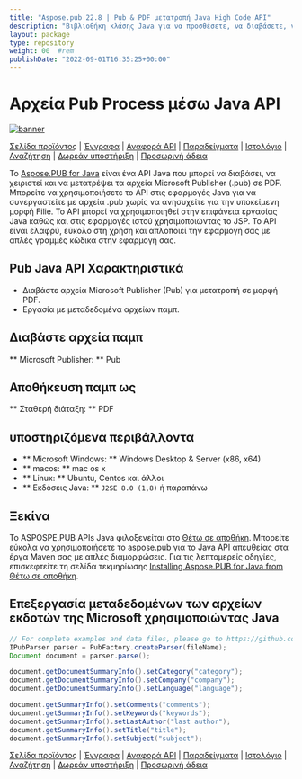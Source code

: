```yaml
---
title: "Aspose.pub 22.8 | Pub & PDF μετατροπή Java High Code API" 
description: "Βιβλιοθήκη κλάσης Java για να προσθέσετε, να διαβάσετε, να χειριστείτε και να μετατρέψετε αρχεία Microsoft Publisher (.pub) σε PDF προγραμματιστικά." 
layout: package
type: repository
weight: 00	#rem
publishDate: "2022-09-01T16:35:25+00:00"
---
```


# Αρχεία Pub Process μέσω Java API
[![banner](../aspose_pub-for-java-banner.png)](./)

[Σελίδα προϊόντος](https://products.aspose.com/pub/java) | [Έγγραφα](https://docs.aspose.com/pub/java/) | [Αναφορά API](https://apireference.aspose.com/pub/java) | [Παραδείγματα](https://github.com/aspose-pub/Aspose.PUB-for-Java/tree/master/Παραδείγματα) | [Ιστολόγιο](https://blog.aspose.com/category/pub/) | [Αναζήτηση](https://search.aspose.com/) | [Δωρεάν υποστήριξη](https://forum.aspose.com/c/pub) | [Προσωρινή άδεια](https://purchase.aspose.com/temporary-license)

Το [Aspose.PUB for Java](https://products.aspose.com/pub/java) είναι ένα API Java που μπορεί να διαβάσει, να χειριστεί και να μετατρέψει τα αρχεία Microsoft Publisher (.pub) σε PDF. Μπορείτε να χρησιμοποιήσετε το API στις εφαρμογές Java για να συνεργαστείτε με αρχεία .pub χωρίς να ανησυχείτε για την υποκείμενη μορφή Filie. Το API μπορεί να χρησιμοποιηθεί στην επιφάνεια εργασίας Java καθώς και στις εφαρμογές ιστού χρησιμοποιώντας το JSP. Το API είναι ελαφρύ, εύκολο στη χρήση και απλοποιεί την εφαρμογή σας με απλές γραμμές κώδικα στην εφαρμογή σας.

## Pub Java API Χαρακτηριστικά
- Διαβάστε αρχεία Microsoft Publisher (Pub) για μετατροπή σε μορφή PDF.
- Εργασία με μεταδεδομένα αρχείων παμπ.

## Διαβάστε αρχεία παμπ
** Microsoft Publisher: ** Pub

## Αποθήκευση παμπ ως
** Σταθερή διάταξη: ** PDF

## υποστηριζόμενα περιβάλλοντα
- ** Microsoft Windows: ** Windows Desktop & Server (x86, x64)
- ** macos: ** mac os x
- ** Linux: ** Ubuntu, Centos και άλλοι
- ** Εκδόσεις Java: ** `J2SE 8.0 (1,8)` ή παραπάνω

## Ξεκίνα

Το ASPOSPE.PUB APIs Java φιλοξενείται στο [Θέτω σε αποθήκη](https://releases.aspose.com/pub/java/). Μπορείτε εύκολα να χρησιμοποιήσετε το aspose.pub για το Java API απευθείας στα έργα Maven σας με απλές διαμορφώσεις. Για τις λεπτομερείς οδηγίες, επισκεφτείτε τη σελίδα τεκμηρίωσης [Installing Aspose.PUB for Java from Θέτω σε αποθήκη](https://docs.aspose.com/pub/java/installation/).

## Επεξεργασία μεταδεδομένων των αρχείων εκδοτών της Microsoft χρησιμοποιώντας Java

```java
// For complete examples and data files, please go to https://github.com/aspose-pub/Aspose.PUB-for-Java
IPubParser parser = PubFactory.createParser(fileName);
Document document = parser.parse();

document.getDocumentSummaryInfo().setCategory("category");
document.getDocumentSummaryInfo().setCompany("company");
document.getDocumentSummaryInfo().setLanguage("language");

document.getSummaryInfo().setComments("comments");
document.getSummaryInfo().setKeywords("keywords");
document.getSummaryInfo().setLastAuthor("last author");
document.getSummaryInfo().setTitle("title");
document.getSummaryInfo().setSubject("subject");
```

[Σελίδα προϊόντος](https://products.aspose.com/pub/java) | [Έγγραφα](https://docs.aspose.com/pub/java/) | [Αναφορά API](https://apireference.aspose.com/pub/java) | [Παραδείγματα](https://github.com/aspose-pub/Aspose.PUB-for-Java/tree/master/Παραδείγματα) | [Ιστολόγιο](https://blog.aspose.com/category/pub/) | [Αναζήτηση](https://search.aspose.com/) | [Δωρεάν υποστήριξη](https://forum.aspose.com/c/pub) | [Προσωρινή άδεια](https://purchase.aspose.com/temporary-license)
